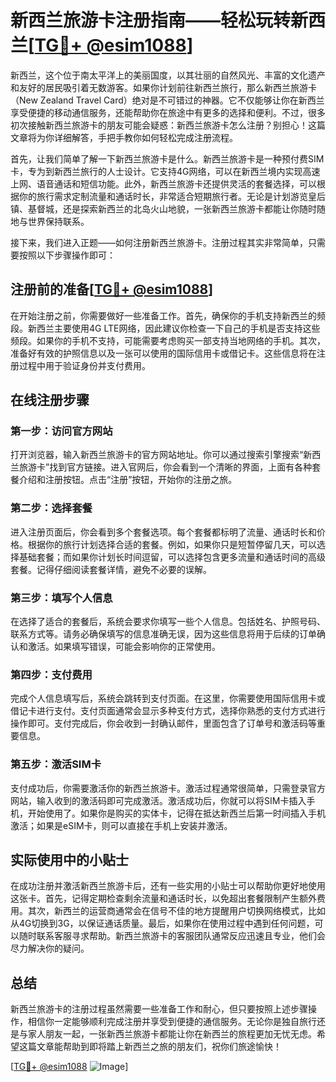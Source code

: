 # 新西兰旅游卡注册指南——轻松玩转新西兰[[TG💪+ @esim1088](https://t.me/s/esim1088)]

新西兰，这个位于南太平洋上的美丽国度，以其壮丽的自然风光、丰富的文化遗产和友好的居民吸引着无数游客。如果你计划前往新西兰旅行，那么新西兰旅游卡（New Zealand Travel Card）绝对是不可错过的神器。它不仅能够让你在新西兰享受便捷的移动通信服务，还能帮助你在旅途中有更多的选择和便利。不过，很多初次接触新西兰旅游卡的朋友可能会疑惑：新西兰旅游卡怎么注册？别担心！这篇文章将为你详细解答，手把手教你如何轻松完成注册流程。

首先，让我们简单了解一下新西兰旅游卡是什么。新西兰旅游卡是一种预付费SIM卡，专为到新西兰旅行的人士设计。它支持4G网络，可以在新西兰境内实现高速上网、语音通话和短信功能。此外，新西兰旅游卡还提供灵活的套餐选择，可以根据你的旅行需求定制流量和通话时长，非常适合短期旅行者。无论是计划游览皇后镇、基督城，还是探索新西兰的北岛火山地貌，一张新西兰旅游卡都能让你随时随地与世界保持联系。

接下来，我们进入正题——如何注册新西兰旅游卡。注册过程其实非常简单，只需要按照以下步骤操作即可：

## 注册前的准备[[TG💪+ @esim1088](https://t.me/s/esim1088)]

在开始注册之前，你需要做好一些准备工作。首先，确保你的手机支持新西兰的频段。新西兰主要使用4G LTE网络，因此建议你检查一下自己的手机是否支持这些频段。如果你的手机不支持，可能需要考虑购买一部支持当地网络的手机。其次，准备好有效的护照信息以及一张可以使用的国际信用卡或借记卡。这些信息将在注册过程中用于验证身份并支付费用。

## 在线注册步骤

### 第一步：访问官方网站

打开浏览器，输入新西兰旅游卡的官方网站地址。你可以通过搜索引擎搜索“新西兰旅游卡”找到官方链接。进入官网后，你会看到一个清晰的界面，上面有各种套餐介绍和注册按钮。点击“注册”按钮，开始你的注册之旅。

### 第二步：选择套餐

进入注册页面后，你会看到多个套餐选项。每个套餐都标明了流量、通话时长和价格。根据你的旅行计划选择合适的套餐。例如，如果你只是短暂停留几天，可以选择基础套餐；而如果你计划长时间逗留，可以选择包含更多流量和通话时间的高级套餐。记得仔细阅读套餐详情，避免不必要的误解。

### 第三步：填写个人信息

在选择了适合的套餐后，系统会要求你填写一些个人信息。包括姓名、护照号码、联系方式等。请务必确保填写的信息准确无误，因为这些信息将用于后续的订单确认和激活。如果填写错误，可能会影响你的正常使用。

### 第四步：支付费用

完成个人信息填写后，系统会跳转到支付页面。在这里，你需要使用国际信用卡或借记卡进行支付。支付页面通常会显示多种支付方式，选择你熟悉的支付方式进行操作即可。支付完成后，你会收到一封确认邮件，里面包含了订单号和激活码等重要信息。

### 第五步：激活SIM卡

支付成功后，你需要激活你的新西兰旅游卡。激活过程通常很简单，只需登录官方网站，输入收到的激活码即可完成激活。激活成功后，你就可以将SIM卡插入手机，开始使用了。如果你是购买的实体卡，记得在抵达新西兰后第一时间插入手机激活；如果是eSIM卡，则可以直接在手机上安装并激活。

## 实际使用中的小贴士

在成功注册并激活新西兰旅游卡后，还有一些实用的小贴士可以帮助你更好地使用这张卡。首先，记得定期检查剩余流量和通话时长，以免超出套餐限制产生额外费用。其次，新西兰的运营商通常会在信号不佳的地方提醒用户切换网络模式，比如从4G切换到3G，以保证通话质量。最后，如果你在使用过程中遇到任何问题，可以随时联系客服寻求帮助。新西兰旅游卡的客服团队通常反应迅速且专业，他们会尽力解决你的疑问。

## 总结

新西兰旅游卡的注册过程虽然需要一些准备工作和耐心，但只要按照上述步骤操作，相信你一定能够顺利完成注册并享受到便捷的通信服务。无论你是独自旅行还是与家人朋友一起，一张新西兰旅游卡都能让你在新西兰的旅程更加无忧无虑。希望这篇文章能帮助到即将踏上新西兰之旅的朋友们，祝你们旅途愉快！

[[TG💪+ @esim1088](https://t.me/s/esim1088) ![Image](https://i.postimg.cc/4NQfJmqS/Snipaste-2025-05-13-00-14-12.png)]